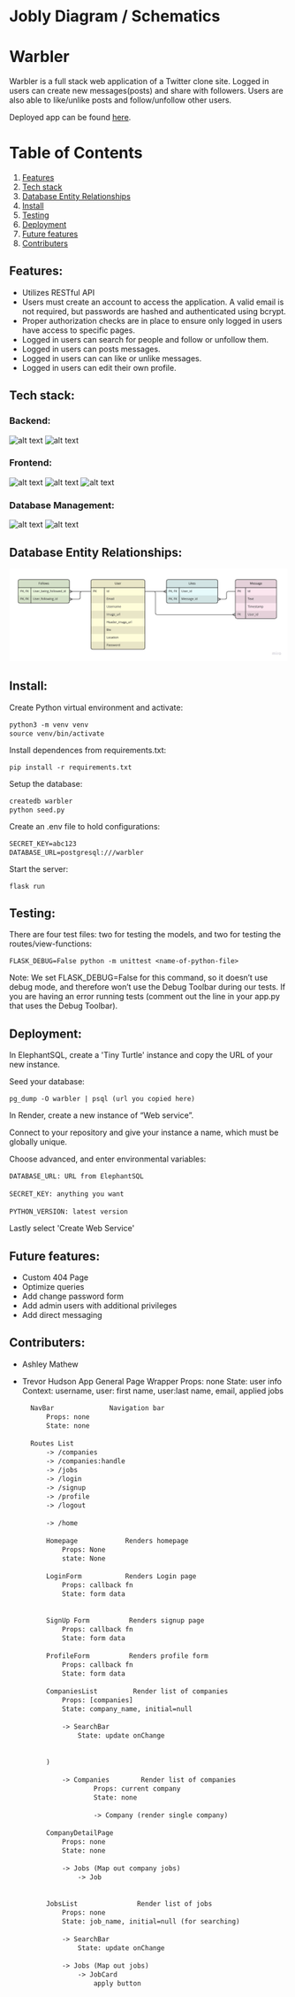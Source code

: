 # Jobly Diagram / Schematics
# Warbler

Warbler is a full stack web application of a Twitter clone site. Logged in users can create new messages(posts) and share with followers.
Users are also able to like/unlike posts and follow/unfollow other users.

Deployed app can be found [here](https://warbler-qav5.onrender.com).

# Table of Contents
1. [Features](#Features)
2. [Tech stack](#Tech-stack)
3. [Database Entity Relationships](#Database-entity-relationships)
4. [Install](#Install)
5. [Testing](#Testing)
6. [Deployment](#Deployment)
7. [Future features](#Future-features)
8. [Contributers](#Contributers)

## Features<a name="Features"></a>:
* Utilizes RESTful API
* Users must create an account to access the application. A valid email is not required, but passwords are hashed and authenticated using bcrypt.
* Proper authorization checks are in place to ensure only logged in users have access to specific pages.
* Logged in users can search for people and follow or unfollow them.
* Logged in users can posts messages.
* Logged in users can can like or unlike messages.
* Logged in users can edit their own profile.

## Tech stack<a name="Tech-stack"></a>:

### Backend:
![alt text](https://img.shields.io/badge/-Flask-000000?logo=flask&logoColor=white&style=for-the-badge)
![alt text](https://img.shields.io/badge/-Python-3776AB?logo=python&logoColor=white&style=for-the-badge)

### Frontend:
![alt text](https://img.shields.io/badge/HTML5-E34F26?style=for-the-badge&logo=html5&logoColor=white)
![alt text](https://img.shields.io/badge/CSS3-1572B6?style=for-the-badge&logo=css3&logoColor=white)
![alt text](https://img.shields.io/badge/-Bootstrap-7952B3?logo=bootstrap&logoColor=white&style=for-the-badge)

### Database Management:
![alt text](https://img.shields.io/badge/-PostgresSQL-4169E1?logo=postgresql&logoColor=white&style=for-the-badge)
![alt text](https://img.shields.io/badge/-SQLAlchemy-F40D12?logo=sqlalchemy&logoColor=white&style=for-the-badge)

## Database Entity Relationships<a name="Database-entity-relationships"></a>:
![alt text](https://github.com/amathew195/flask-warbler/blob/main/images/Warbler%20-%20Entity%20Relationship%20Diagram(2).jpeg?raw=true)

## Install<a name="Install"></a>:
Create Python virtual environment and activate:

    python3 -m venv venv
    source venv/bin/activate

Install dependences from requirements.txt:

    pip install -r requirements.txt

Setup the database:

    createdb warbler
    python seed.py

Create an .env file to hold configurations:

    SECRET_KEY=abc123
    DATABASE_URL=postgresql:///warbler

Start the server:

    flask run

## Testing<a name="Testing"></a>:
There are four test files: two for testing the models, and two for testing the routes/view-functions:

    FLASK_DEBUG=False python -m unittest <name-of-python-file>

Note: We set FLASK_DEBUG=False for this command, so it doesn’t use debug mode, and therefore won’t use the Debug Toolbar during our tests. If you are having an error running tests (comment out the line in your app.py that uses the Debug Toolbar).


## Deployment<a name="Deployment"></a>:
In ElephantSQL, create a 'Tiny Turtle' instance and copy the URL of your new instance.

Seed your database:

    pg_dump -O warbler | psql (url you copied here)

In Render, create a new instance of “Web service”.

Connect to your repository and give your instance a name, which must be globally unique.

Choose advanced, and enter environmental variables:

    DATABASE_URL: URL from ElephantSQL

    SECRET_KEY: anything you want

    PYTHON_VERSION: latest version

Lastly select 'Create Web Service'

## Future features<a name="Future-features"></a>:
* Custom 404 Page
* Optimize queries
* Add change password form
* Add admin users with additional privileges
* Add direct messaging

## Contributers<a name="Contributers"></a>:
* Ashley Mathew
* Trevor Hudson
App General Page Wrapper
Props: none
State: user info
Context: username, user: first name, user:last name, email, applied jobs



        NavBar              Navigation bar
            Props: none
            State: none

        Routes List
            -> /companies
            -> /companies:handle
            -> /jobs
            -> /login
            -> /signup
            -> /profile
            -> /logout

            -> /home

            Homepage            Renders homepage
                Props: None
                state: None

            LoginForm           Renders Login page
                Props: callback fn
                State: form data


            SignUp Form          Renders signup page
                Props: callback fn
                State: form data

            ProfileForm          Renders profile form
                Props: callback fn
                State: form data

            CompaniesList         Render list of companies
                Props: [companies]
                State: company_name, initial=null

                -> SearchBar
                    State: update onChange


            )

                -> Companies        Render list of companies
                        Props: current company
                        State: none

                        -> Company (render single company)

            CompanyDetailPage
                Props: none
                State: none

                -> Jobs (Map out company jobs)
                    -> Job


            JobsList               Render list of jobs
                Props: none
                State: job_name, initial=null (for searching)

                -> SearchBar
                    State: update onChange

                -> Jobs (Map out jobs)
                    -> JobCard
                        apply button

